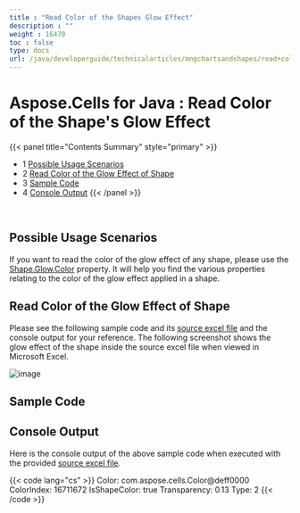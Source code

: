 ```yaml
---
title : "Read Color of the Shapes Glow Effect" 
description : "" 
weight : 16479 
toc : false
type: docs
url: /java/developerguide/technicalarticles/mngchartsandshapes/read+color+of+the+shapes+glow+effect/
---
```


# Aspose.Cells for Java : Read Color of the Shape's Glow Effect


{{< panel title="Contents Summary" style="primary" >}}
*   1 [Possible Usage Scenarios](#possible-usage-scenarios)
*   2 [Read Color of the Glow Effect of Shape](#read-color-of-the-glow-effect-of-shape)
*   3 [Sample Code](#sample-code)
*   4 [Console Output](#console-output)
{{< /panel >}}
 

 

## Possible Usage Scenarios

If you want to read the color of the glow effect of any shape, please use the [Shape.Glow.Color](https://apireference.aspose.com/java/cells/com.aspose.cells/gloweffect#Color) property. It will help you find the various properties relating to the color of the glow effect applied in a shape.

## Read Color of the Glow Effect of Shape

Please see the following sample code and its [source excel file](https://docs2.aspose.com/cells/java/attachments/22970440/23166984.xlsx) and the console output for your reference. The following screenshot shows the glow effect of the shape inside the source excel file when viewed in Microsoft Excel.

![image](https://docs2.aspose.com/cells/java/attachments/22970440/23166983.png)

## Sample Code

## Console Output

Here is the console output of the above sample code when executed with the provided [source excel file](https://docs2.aspose.com/cells/java/attachments/22970440/23166984.xlsx).

{{< code lang="cs" >}}
Color: com.aspose.cells.Color@deff0000
ColorIndex: 16711672
IsShapeColor: true
Transparency: 0.13
Type: 2
{{< /code >}}

